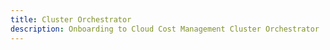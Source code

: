 ```yaml
---
title: Cluster Orchestrator
description: Onboarding to Cloud Cost Management Cluster Orchestrator
---
```


